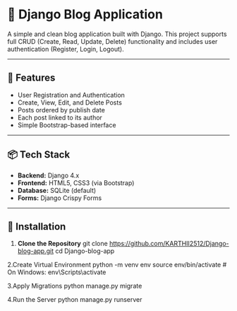 # 📝 Django Blog Application

A simple and clean blog application built with Django. This project supports full CRUD (Create, Read, Update, Delete) functionality and includes user authentication (Register, Login, Logout).

---

## 🚀 Features

- User Registration and Authentication
- Create, View, Edit, and Delete Posts
- Posts ordered by publish date
- Each post linked to its author
- Simple Bootstrap-based interface

---

## 📦 Tech Stack

- **Backend:** Django 4.x
- **Frontend:** HTML5, CSS3 (via Bootstrap)
- **Database:** SQLite (default)
- **Forms:** Django Crispy Forms

---

## 🔧 Installation

1. **Clone the Repository**
     git clone https://github.com/KARTHII2512/Django-blog-app.git
     cd Django-blog-app
   
2.Create Virtual Environment
    python -m venv env
    source env/bin/activate  # On Windows: env\Scripts\activate

3.Apply Migrations
    python manage.py migrate

4.Run the Server
    python manage.py runserver




